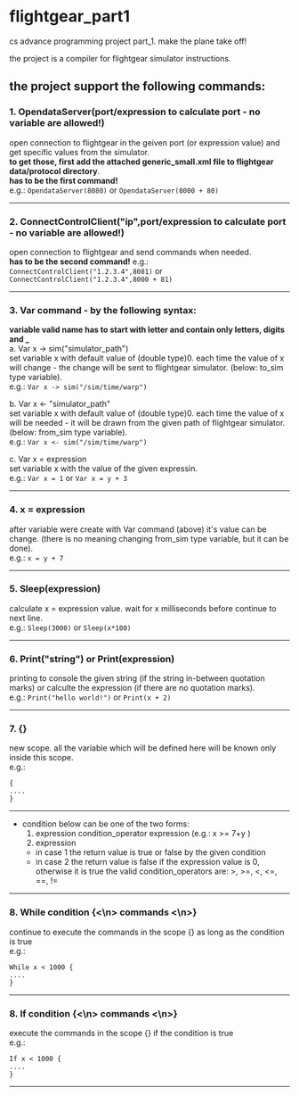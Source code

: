 # flightgear_part1
cs advance programming project part_1. make the plane take off!  

the project is a compiler for flightgear simulator instructions.  

the project support the following commands:
-----------------------------------------------------------------------------------------------------------------------------
### 1. OpendataServer(port/expression to calculate port - no variable are allowed!)  
open connection to flightgear in the geiven port (or expression value) and get specific values from the simulator.  
**to get those, first add the attached generic_small.xml file to flightgear data/protocol directory**.  
**has to be the first command!**  
e.g.: ```OpendataServer(8080)```  or  ```OpendataServer(8000 + 80)```
*****************************************************************************************************************************
### 2. ConnectControlClient("ip",port/expression to calculate port - no variable are allowed!)  
open connection to flightgear and send commands when needed.  
**has to be the second command!**
e.g.: ```ConnectControlClient("1.2.3.4",8081)``` or ```ConnectControlClient("1.2.3.4",8000 + 81)```
*****************************************************************************************************************************
### 3. Var command - by the following syntax:  
  
**variable valid name has to start with letter and contain only letters, digits and _**  
a. Var x -> sim("simulator_path")  
set variable x with default value of (double type)0. each time the value of x will change - the change will be sent to  flightgear simulator. (below: to_sim type variable).  
e.g.: ```Var x -> sim("/sim/time/warp")```
  
b. Var x <- "simulator_path"  
set variable x with default value of (double type)0. each time the value of x will be needed - it will be drawn from the given path of flightgear simulator. (below: from_sim type variable).  
e.g.: ```Var x <- sim("/sim/time/warp")```
  
c. Var x = expression  
set variable x with the value of the given expressin.  
 e.g.: ```Var x = 1``` or ```Var x = y + 3```
*****************************************************************************************************************************
### 4. x = expression  
after variable were create with Var command (above) it's value can be change. (there is no meaning changing from_sim type variable, but it can be done).  
e.g.: ```x = y + 7```

*****************************************************************************************************************************
### 5. Sleep(expression)  
calculate x = expression value. wait for x milliseconds before continue to next line.  
e.g.: ```Sleep(3000)``` or ```Sleep(x*100)```
*****************************************************************************************************************************
### 6. Print("string") or Print(expression)  
printing to console the given string (if the string in-between quotation marks) or calculte the expression (if there are no quotation marks).  
e.g.: ```Print("hello world!")``` or ```Print(x + 2)```
*****************************************************************************************************************************
### 7. {}  
new scope. all the variable which will be defined here will be known only inside this scope.  
e.g.:
```
{    
....  
}
```
*****************************************************************************************************************************
- condition below can be one of the two forms:  
  1. expression condition_operator expression (e.g.: x >= 7+y )
  2. expression
  - in case 1 the return value is true or false by the given condition
  - in case 2 the return value is false if the expression value is 0, otherwise it is true
the valid condition_operators are: >, >=, <, <=, ==, !=
*****************************************************************************************************************************
### 8. While condition {<\n> commands <\n>}  
continue to execute the commands in the scope {} as long as the condition is true  
e.g.:
```
While x < 1000 {    
....  
}
````
*****************************************************************************************************************************
### 8. If condition {<\n> commands <\n>}  
execute the commands in the scope {} if the condition is true  
e.g.:
```
If x < 1000 {    
....  
}
````
*****************************************************************************************************************************
